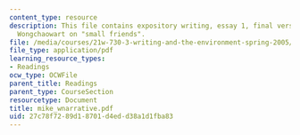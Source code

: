 ```yaml
---
content_type: resource
description: This file contains expository writing, essay 1, final version by Mike
  Wongchaowart on "small friends".
file: /media/courses/21w-730-3-writing-and-the-environment-spring-2005/27c78f7289d18701d4edd38a1d1fba83_mike_wnarrative.pdf
file_type: application/pdf
learning_resource_types:
- Readings
ocw_type: OCWFile
parent_title: Readings
parent_type: CourseSection
resourcetype: Document
title: mike_wnarrative.pdf
uid: 27c78f72-89d1-8701-d4ed-d38a1d1fba83
---
```

